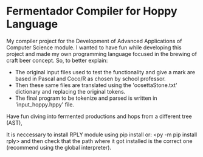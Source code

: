 # Fermentador Compiler for Hoppy Language
 My compiler project for the Development of Advanced Applications of Computer Science	 module. I wanted to have fun while developing this project and made my own programming language focused in the brewing of craft beer concept. 
 So, to  better explain:
- The original input files used to test the functionality and give a mark are based in Pascal and Coco/R as chosen by school professor.
- Then these same files are translated using the 'oosettaStone.txt' dictionary and replacing the original tokens.
- The final program to be tokenize and parsed is written in 'input_hoppy.hppy' file.
 
 Have fun diving into fermented productions and hops from a different tree (AST),
 
 It is neccessary to install RPLY module using pip install or:
 <py -m pip install rply>
 and then check that the path where it got installed is the correct one (recommend using the global interpreter).
